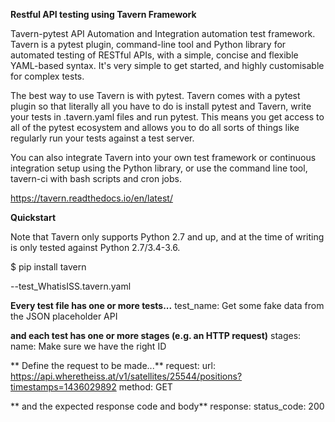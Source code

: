 
**Restful API testing using Tavern Framework**

Tavern-pytest API Automation and Integration automation test framework. Tavern is a pytest plugin, command-line tool and Python library for automated testing of RESTful APIs, with a simple, concise and flexible YAML-based syntax. It's very simple to get started, and highly customisable for complex tests.

The best way to use Tavern is with pytest. Tavern comes with a pytest plugin so that literally all you have to do is install pytest and Tavern, write your tests in .tavern.yaml files and run pytest. This means you get access to all of the pytest ecosystem and allows you to do all sorts of things like regularly run your tests against a test server.

You can also integrate Tavern into your own test framework or continuous integration setup using the Python library, or use the command line tool, tavern-ci with bash scripts and cron jobs.

https://tavern.readthedocs.io/en/latest/

**Quickstart**

Note that Tavern only supports Python 2.7 and up, and at the time of writing is only tested against Python 2.7/3.4-3.6.

$ pip install tavern


--test_WhatisISS.tavern.yaml

**Every test file has one or more tests...**
test_name: Get some fake data from the JSON placeholder API

**and each test has one or more stages (e.g. an HTTP request)**
stages:
   name: Make sure we have the right ID

  ** Define the request to be made...**
    request:
      url: https://api.wheretheiss.at/v1/satellites/25544/positions?timestamps=1436029892
      method: GET

   ** and the expected response code and body**
    response:
      status_code: 200
